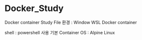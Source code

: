 # Docker_Study
Docker container Study File 
환경 : Window WSL Docker container 

shell : powershell 사용
기본 Container OS : Alpine Linux

